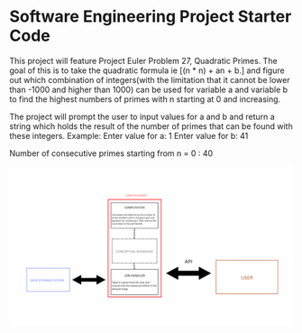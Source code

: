 # Software Engineering Project Starter Code

This project will feature Project Euler Problem 27, Quadratic Primes. The goal of this is to take the quadratic formula ie [(n * n) + an + b.] and figure out which combination of integers(with the limitation that it cannot be lower than -1000 and higher than 1000) can be used for variable a and variable b to find the highest numbers of primes with n starting at 0 and increasing. 

The project will prompt the user to input values for a and b and return a string which holds the result of the number of primes that can be found with these integers. 
Example:
Enter value for a:
1
Enter value for b:
41

Number of consecutive primes starting from n = 0 :  40    


![Diagram for APIs](https://github.com/CPS353-Suny-New-Paltz/project-starter-code-kevmill29/blob/feature/KevinEmileDiagram.png?raw=true)

